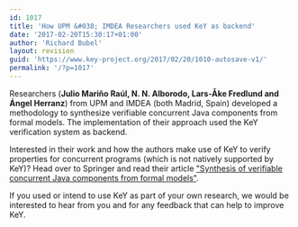 ```yaml
---
id: 1017
title: 'How UPM &#038; IMDEA Researchers used KeY as backend'
date: '2017-02-20T15:30:17+01:00'
author: 'Richard Bubel'
layout: revision
guid: 'https://www.key-project.org/2017/02/20/1010-autosave-v1/'
permalink: '/?p=1017'
---
```


 Researchers (**Julio Mariño Raúl, N. N. Alborodo, Lars-Åke Fredlund and Ángel Herranz**) from UPM and IMDEA (both Madrid, Spain) developed a methodology to synthesize verifiable concurrent Java components from formal models.  The implementation of their approach used the KeY verification system as backend.

Interested in their work and how the authors make use of KeY to verify properties for concurrent programs (which is not natively supported by KeY)? Head over to Springer and read their article ["Synthesis of verifiable concurrent Java components from formal models"](http://link.springer.com/article/10.1007/s10270-017-0581-1).

If you used or intend to use KeY as part of your own research, we would be interested to hear from you and for any feedback that can help to improve KeY. 
